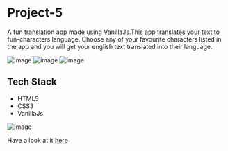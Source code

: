 # Project-5
A fun translation app made using VanillaJs.This app translates your text to fun-characters language.
Choose any of your favourite characters listed in the app and you will get your english text translated into their language.

![image](https://img.shields.io/github/issues/Namrata-J/Project-5)
![image](https://img.shields.io/github/forks/Namrata-J/Project-5)
![image](https://img.shields.io/github/stars/Namrata-J/Project-5)

## Tech Stack
- HTML5
- CSS3
- VanillaJs

![image](https://user-images.githubusercontent.com/82696858/191942121-994e415e-795d-4923-a75f-5f4ed4f7bfbd.png)

Have a look at it [here](https://funcartoontranslations.netlify.app/)
